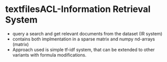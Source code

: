 # textfilesACL-Information Retrieval System
- query a search and get relevant documents from the dataset (IR system)
- contains both implmentation in a sparse matrix and numpy nd-arrays (matrix)
- Approach used is simple tf-idf system, that can be extended to other variants with formula modifications.
